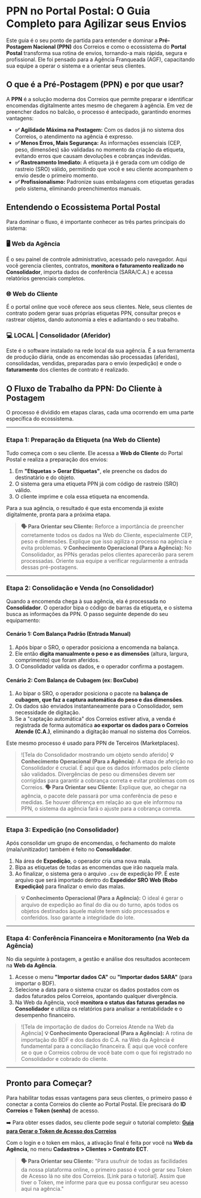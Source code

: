 # PPN no Portal Postal: O Guia Completo para Agilizar seus Envios

Este guia é o seu ponto de partida para entender e dominar a **Pré-Postagem Nacional (PPN)** dos Correios e como o ecossistema do **Portal Postal** transforma sua rotina de envios, tornando-a mais rápida, segura e profissional. Ele foi pensado para a Agência Franqueada (AGF), capacitando sua equipe a operar o sistema e a orientar seus clientes.

## O que é a Pré-Postagem (PPN) e por que usar?

A **PPN** é a solução moderna dos Correios que permite preparar e identificar encomendas digitalmente antes mesmo de chegarem à agência. Em vez de preencher dados no balcão, o processo é antecipado, garantindo enormes vantagens:

* **✅ Agilidade Máxima na Postagem:** Com os dados já no sistema dos Correios, o atendimento na agência é expresso.
* **✅ Menos Erros, Mais Segurança:** As informações essenciais (CEP, peso, dimensões) são validadas no momento da criação da etiqueta, evitando erros que causam devoluções e cobranças indevidas.
* **✅ Rastreamento Imediato:** A etiqueta já é gerada com um código de rastreio (SRO) válido, permitindo que você e seu cliente acompanhem o envio desde o primeiro momento.
* **✅ Profissionalismo:** Padronize suas embalagens com etiquetas geradas pelo sistema, eliminando preenchimentos manuais.

## Entendendo o Ecossistema Portal Postal

Para dominar o fluxo, é importante conhecer as três partes principais do sistema:

### 🖥️ Web da Agência

É o seu painel de controle administrativo, acessado pelo navegador. Aqui você gerencia clientes, contratos, **monitora o faturamento realizado no Consolidador**, importa dados de conferência (SARA/C.A.) e acessa relatórios gerenciais completos.

### 🌐 Web do Cliente

É o portal online que você oferece aos seus clientes. Nele, seus clientes de contrato podem gerar suas próprias etiquetas PPN, consultar preços e rastrear objetos, dando autonomia a eles e adiantando o seu trabalho.

### 💻 LOCAL | Consolidador (Aferidor)

Este é o software instalado na rede local da sua agência. É a sua ferramenta de produção diária, onde as encomendas são processadas (aferidas), consolidadas, vendidas, preparadas para o envio (expedição) e onde o **faturamento** dos clientes de contrato é realizado.

## O Fluxo de Trabalho da PPN: Do Cliente à Postagem

O processo é dividido em etapas claras, cada uma ocorrendo em uma parte específica do ecossistema.

---

### Etapa 1: Preparação da Etiqueta (na Web do Cliente)

Tudo começa com o seu cliente. Ele acessa a **Web do Cliente** do Portal Postal e realiza a preparação dos envios:

1. Em **"Etiquetas > Gerar Etiquetas"**, ele preenche os dados do destinatário e do objeto.
2. O sistema gera uma etiqueta PPN já com código de rastreio (SRO) válido.
3. O cliente imprime e cola essa etiqueta na encomenda.

Para a sua agência, o resultado é que esta encomenda já existe digitalmente, pronta para a próxima etapa.

> **🗣️ Para Orientar seu Cliente:** Reforce a importância de preencher corretamente todos os dados na Web do Cliente, especialmente CEP, peso e dimensões. Explique que isso agiliza o processo na agência e evita problemas.
> **💡 Conhecimento Operacional (Para a Agência):** No Consolidador, as PPNs geradas pelos clientes aparecerão para serem processadas. Oriente sua equipe a verificar regularmente a entrada dessas pré-postagens.

---

### Etapa 2: Consolidação e Venda (no Consolidador)

Quando a encomenda chega à sua agência, ela é processada no **Consolidador**. O operador bipa o código de barras da etiqueta, e o sistema busca as informações da PPN. O passo seguinte depende do seu equipamento:

#### Cenário 1: Com Balança Padrão (Entrada Manual)

1. Após bipar o SRO, o operador posiciona a encomenda na balança.
2. Ele então **digita manualmente o peso e as dimensões** (altura, largura, comprimento) que foram aferidos.
3. O Consolidador valida os dados, e o operador confirma a postagem.

#### Cenário 2: Com Balança de Cubagem (ex: BoxCubo)

1. Ao bipar o SRO, o operador posiciona o pacote na **balança de cubagem, que faz a captura automática do peso e das dimensões**.
2. Os dados são enviados instantaneamente para o Consolidador, sem necessidade de digitação.
3. Se a "captação automática" dos Correios estiver ativa, a venda é registrada de forma automática **ao exportar os dados para o Correios Atende (C.A.)**, eliminando a digitação manual no sistema dos Correios.

Este mesmo processo é usado para PPN de Terceiros (Marketplaces).

> ![Tela do Consolidador mostrando um objeto sendo aferido]
> **💡 Conhecimento Operacional (Para a Agência):** A etapa de aferição no Consolidador é crucial. É aqui que os dados informados pelo cliente são validados. Divergências de peso ou dimensões devem ser corrigidas para garantir a cobrança correta e evitar problemas com os Correios.
> **🗣️ Para Orientar seu Cliente:** Explique que, ao chegar na agência, o pacote dele passará por uma conferência de peso e medidas. Se houver diferença em relação ao que ele informou na PPN, o sistema da agência fará o ajuste para a cobrança correta.

---

### Etapa 3: Expedição (no Consolidador)

Após consolidar um grupo de encomendas, o fechamento do malote (mala/unitizador) também é feito no **Consolidador**.

1. Na área de **Expedição**, o operador cria uma nova mala.
2. Bipa as etiquetas de todas as encomendas que irão naquela mala.
3. Ao finalizar, o sistema gera o arquivo `.csv` de expedição PP. É este arquivo que será importado dentro do **Expedidor SRO Web (Robo Expedição)** para finalizar o envio das malas.

> **💡 Conhecimento Operacional (Para a Agência):** O ideal é gerar o arquivo de expedição ao final do dia ou do turno, após todos os objetos destinados àquele malote terem sido processados e conferidos. Isso garante a integridade do lote.

---

### Etapa 4: Conferência Financeira e Monitoramento (na Web da Agência)

No dia seguinte à postagem, a gestão e análise dos resultados acontecem na **Web da Agência**.

1. Acesse o menu **"Importar dados CA"** ou **"Importar dados SARA"** (para importar o BDF).
2. Selecione a data para o sistema cruzar os dados postados com os dados faturados pelos Correios, apontando qualquer divergência.
3. Na Web da Agência, você **monitora o status das faturas geradas no Consolidador** e utiliza os relatórios para analisar a rentabilidade e o desempenho financeiro.

> ![Tela de importação de dados do Correios Atende na Web da Agência]
> **💡 Conhecimento Operacional (Para a Agência):** A rotina de importação do BDF e dos dados do C.A. na Web da Agência é fundamental para a conciliação financeira. É aqui que você confere se o que o Correios cobrou de você bate com o que foi registrado no Consolidador e cobrado do cliente.

---

## Pronto para Começar?

Para habilitar todas essas vantagens para seus clientes, o primeiro passo é conectar a conta Correios do cliente ao Portal Postal. Ele precisará do **ID Correios** e **Token (senha)** de acesso.

➡️ Para obter esses dados, seu cliente pode seguir o tutorial completo: **[Guia para Gerar o Token de Acesso dos Correios](./cws-token.md)**

Com o login e o token em mãos, a ativação final é feita por você na **Web da Agência**, no menu **Cadastros > Clientes > Contrato ECT**.

> **🗣️ Para Orientar seu Cliente:** "Para usufruir de todas as facilidades da nossa plataforma online, o primeiro passo é você gerar seu Token de Acesso lá no site dos Correios. [Link para o tutorial]. Assim que tiver o Token, me informe para que eu possa configurar seu acesso aqui na agência."
